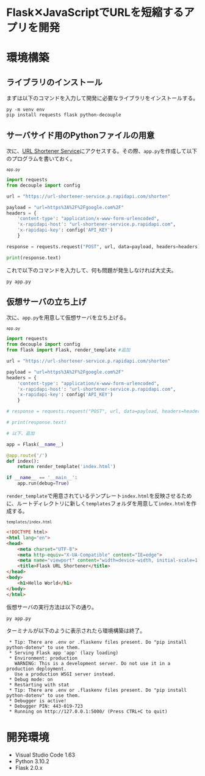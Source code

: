 # Flask✕JavaScriptでURLを短縮するアプリを開発

# 環境構築

## ライブラリのインストール

まずは以下のコマンドを入力して開発に必要なライブラリをインストールする。

```
py -m venv env
pip install requests flask python-decouple
```

## サーバサイド用のPythonファイルの用意

次に、[URL Shortener Service](https://rapidapi.com/BigLobster/api/url-shortener-service/)にアクセスする。その際、`app.py`を作成して以下のプログラムを書いておく。

<small>`app.py`</small>

```py
import requests
from decouple import config

url = "https://url-shortener-service.p.rapidapi.com/shorten"

payload = "url=https%3A%2F%2Fgoogle.com%2F"
headers = {
    'content-type': "application/x-www-form-urlencoded",
    'x-rapidapi-host': "url-shortener-service.p.rapidapi.com",
    'x-rapidapi-key': config('API_KEY')
    }

response = requests.request("POST", url, data=payload, headers=headers)

print(response.text)
```

これで以下のコマンドを入力して、何も問題が発生しなければ大丈夫。

```
py app.py
```

## 仮想サーバの立ち上げ

次に、`app.py`を用意して仮想サーバを立ち上げる。

<small>`app.py`</small>

```py
import requests
from decouple import config
from flask import Flask, render_template #追加

url = "https://url-shortener-service.p.rapidapi.com/shorten"

payload = "url=https%3A%2F%2Fgoogle.com%2F"
headers = {
    'content-type': "application/x-www-form-urlencoded",
    'x-rapidapi-host': "url-shortener-service.p.rapidapi.com",
    'x-rapidapi-key': config('API_KEY')
    }

# response = requests.request("POST", url, data=payload, headers=headers)

# print(response.text)

# 以下、追加

app = Flask(__name__)

@app.route('/')
def index():
    return render_template('index.html')

if __name__ == '__main__':
    app.run(debug=True)
```

`render_template`で用意されているテンプレート`index.html`を反映させるために、ルートディレクトリに新しく`templates`フォルダを用意して`index.html`を作成する。

<small>`templates/index.html`</small>

```html
<!DOCTYPE html>
<html lang="en">
<head>
    <meta charset="UTF-8">
    <meta http-equiv="X-UA-Compatible" content="IE=edge">
    <meta name="viewport" content="width=device-width, initial-scale=1.0">
    <title>Flask URL Shortener</title>
</head>
<body>
    <h1>Hello World</h1>
</body>
</html>
```

仮想サーバの実行方法は以下の通り。

```
py app.py
```

ターミナルが以下のように表示されたら環境構築は終了。

```
 * Tip: There are .env or .flaskenv files present. Do "pip install python-dotenv" to use them.
 * Serving Flask app 'app' (lazy loading)
 * Environment: production
   WARNING: This is a development server. Do not use it in a production deployment.
   Use a production WSGI server instead.
 * Debug mode: on
 * Restarting with stat
 * Tip: There are .env or .flaskenv files present. Do "pip install python-dotenv" to use them.
 * Debugger is active!
 * Debugger PIN: 443-019-723
 * Running on http://127.0.0.1:5000/ (Press CTRL+C to quit)
```

# 開発環境

* Visual Studio Code 1.63
* Python 3.10.2
* Flask 2.0.x